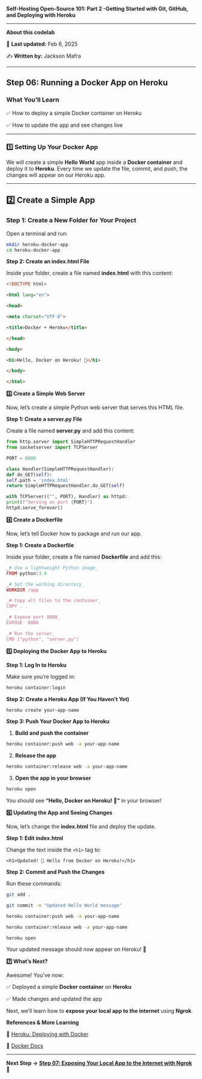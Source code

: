 **Self-Hosting Open-Source 101: Part 2 -Getting Started with Git, GitHub, and Deploying with Heroku**

---
**About this codelab**

📅 **Last updated:** Feb 6, 2025

✍️ **Written by:** Jackson Mafra

---

## ****Step 06: Running a Docker App on Heroku****



### ****What You’ll Learn****

✅ How to deploy a simple Docker container on Heroku

✅ How to update the app and see changes live



---



### ****1️⃣ Setting Up Your Docker App****



We will create a simple ****Hello World**** app inside a ****Docker container**** and deploy it to ****Heroku****. Every time we update the file, commit, and push, the changes will appear on our Heroku app.



---



## ****2️⃣ Create a Simple App****



### ****Step 1: Create a New Folder for Your Project****

Open a terminal and run:



```sh
mkdir heroku-docker-app
cd heroku-docker-app
```


**Step 2: Create an index.html File**



Inside your folder, create a file named **index.html** with this content:


```html
<!DOCTYPE html>

<html lang="en">

<head>

<meta charset="UTF-8">

<title>Docker + Heroku</title>

</head>

<body>

<h1>Hello, Docker on Heroku! 🚀</h1>

</body>

</html>
```


**3️⃣ Create a Simple Web Server**



Now, let’s create a simple Python web server that serves this HTML file.



**Step 1: Create a server.py File**



Create a file named **server.py** and add this content:


```py
from http.server import SimpleHTTPRequestHandler
from socketserver import TCPServer

PORT = 8080

class Handler(SimpleHTTPRequestHandler):
def do_GET(self):
self.path = 'index.html'
return SimpleHTTPRequestHandler.do_GET(self)

with TCPServer(("", PORT), Handler) as httpd:
print(f"Serving on port {PORT}")
httpd.serve_forever()
```

**4️⃣ Create a Dockerfile**


Now, let’s tell Docker how to package and run our app.


**Step 1: Create a Dockerfile**



Inside your folder, create a file named **Dockerfile** and add this:


```rb
_# Use a lightweight Python image_
FROM python:3.9

_# Set the working directory_
WORKDIR /app

_# Copy all files to the container_
COPY . .

_# Expose port 8080_
EXPOSE  8080

_# Run the server_
CMD ["python", "server.py"]
```
**5️⃣ Deploying the Docker App to Heroku**

**Step 1: Log In to Heroku**

Make sure you’re logged in:

```sh
heroku container:login
```

**Step 2: Create a Heroku App (If You Haven’t Yet)**

```sh
heroku create your-app-name
```

**Step 3: Push Your Docker App to Heroku**

1.  **Build and push the container**

```sh
heroku container:push web -a your-app-name
```

2.  **Release the app**

```sh
heroku container:release web -a your-app-name
```


3.  **Open the app in your browser**

```sh
heroku open
```

You should see **“Hello, Docker on Heroku! 🚀”** in your browser!


**6️⃣ Updating the App and Seeing Changes**

Now, let’s change the **index.html** file and deploy the update.

**Step 1: Edit index.html**

Change the text inside the `<h1>` tag to:

`<h1>Updated! 🚀 Hello from Docker on Heroku!</h1>`

**Step 2: Commit and Push the Changes**


Run these commands:


```sh
git add .

git commit -m "Updated Hello World message"

heroku container:push web -a your-app-name

heroku container:release web -a your-app-name

heroku open

 ```

Your updated message should now appear on Heroku! 🎉


**7️⃣ What’s Next?**


Awesome! You’ve now:

✅ Deployed a simple **Docker container** on **Heroku**

✅ Made changes and updated the app


Next, we’ll learn how to **expose your local app to the internet** using **Ngrok**.


**References & More Learning**



📌 [Heroku: Deploying with Docker](https://devcenter.heroku.com/articles/container-registry-and-runtime)

📌 [Docker Docs](https://docs.docker.com/get-started/)




---

**Next Step →** [**Step 07: Exposing Your Local App to the Internet with Ngrok**](step-07.md) **🚀**